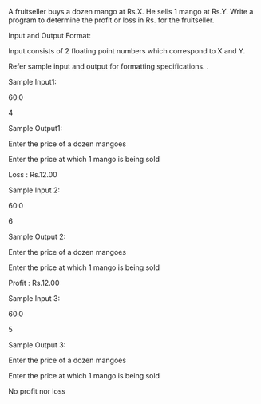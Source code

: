 A fruitseller buys a dozen mango at Rs.X. He sells 1 mango at Rs.Y. Write a program to determine the profit or loss in Rs. for the fruitseller.

 Input and Output Format:

Input consists of 2 floating point numbers which correspond to X and Y.

Refer sample input and output for formatting specifications. .

 Sample Input1:

60.0

4

Sample Output1:

Enter the price of a dozen mangoes

Enter the price at which 1 mango is being sold

Loss : Rs.12.00

Sample Input 2:

60.0

6

Sample Output 2:

Enter the price of a dozen mangoes

Enter the price at which 1 mango is being sold

Profit : Rs.12.00

Sample Input 3:

60.0

5

Sample Output 3:

Enter the price of a dozen mangoes

Enter the price at which 1 mango is being sold

No profit nor loss

